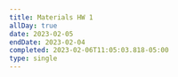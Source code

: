 ```yaml
---
title: Materials HW 1
allDay: true
date: 2023-02-05
endDate: 2023-02-04
completed: 2023-02-06T11:05:03.818-05:00
type: single
---
```

